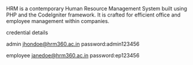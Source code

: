 
HRM is a contemporary  Human Resource Management System built using PHP and the CodeIgniter framework. It is crafted for efficient office and employee management within companies.

credential details 

admin
jhondoe@hrm360.ac.in
password:admin123456


employee
janedoe@hrm360.ac.in
password:ep123456
